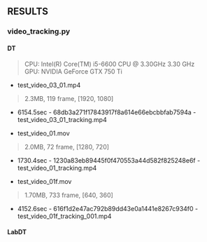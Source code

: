 ## RESULTS

### video_tracking.py

#### DT
> CPU: Intel(R) Core(TM) i5-6600 CPU @ 3.30GHz  3.30 GHz  
> GPU: NVIDIA GeForce GTX 750 Ti  

- test_video_03_01.mp4
> 2.3MB, 119 frame, [1920, 1080]

  - 6154.5sec - 68db3a271f17843917f8a614e66ebcbbfab7594a - test_video_03_01_tracking.mp4


- test_video_01.mov
> 2.0MB, 72 frame, [1280, 720]

  - 1730.4sec - 1230a83eb89445f0f470553a44d582f825248e6f - test_video_01_tracking.mp4


- test_video_01f.mov
> 1.70MB, 733 frame, [640, 360]

  - 4152.6sec - 616f1d2e47ac792b89dd43e0a1441e8267c934f0 - test_video_01f_tracking_001.mp4

#### LabDT

